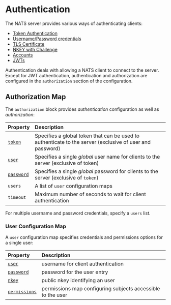 # Authentication

The NATS server provides various ways of authenticating clients:

- [Token Authentication](tokens.md)
- [Username/Password credentials](username_password.md)
- [TLS Certificate](tls_mutual_auth.md)
- [NKEY with Challenge](nkey_auth.md)
- [Accounts](accounts.md)
- [JWTs](jwt_auth.md)

Authentication deals with allowing a NATS client to connect to the server.
Except for JWT authentication, authentication and authorization are configured in the `authorization` section of the configuration.

## Authorization Map

The `authorization` block provides _authentication_ configuration as well as _authorization_:

| Property | Description |
| :------  | :---- |
| [`token`](tokens.md) | Specifies a global token that can be used to authenticate to the server (exclusive of user and password) |
| [`user`](username_password.md) | Specifies a single _global_ user name for clients to the server (exclusive of token) |
| [`password`](username_password.md) | Specifies a single _global_ password for clients to the server (exclusive of `token`) |
| `users` | A list of `user` configuration maps |
| `timeout` | Maximum number of seconds to wait for client authentication |

For multiple username and password credentials, specify a `users` list.


### User Configuration Map

A `user` configuration map specifies credentials and permissions options for a single user:

| Property | Description |
| :------  | :---- |
| [`user`](username_password.md) | username for client authentication |
| [`password`](username_password.md) | password for the user entry |
| [`nkey`](nkey_auth.md) | public nkey identifying an user |
| [`permissions`](authorization.md) | permissions map configuring subjects accessible to the user |
